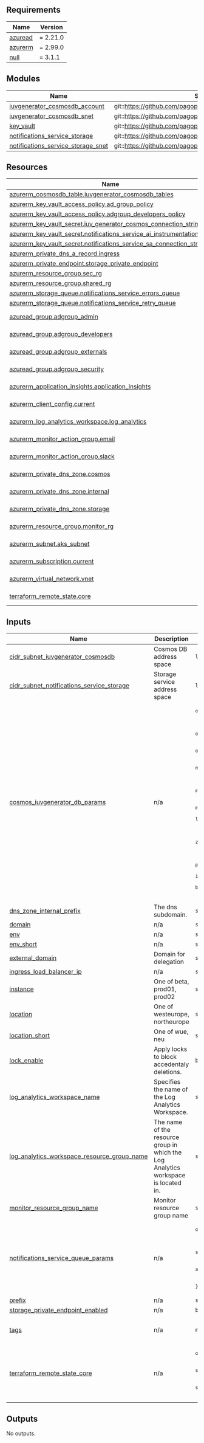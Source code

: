 <!-- markdownlint-disable -->
<!-- BEGINNING OF PRE-COMMIT-TERRAFORM DOCS HOOK -->
<!-- BEGINNING OF PRE-COMMIT-TERRAFORM DOCS HOOK -->
## Requirements

| Name | Version |
|------|---------|
| <a name="requirement_azuread"></a> [azuread](#requirement\_azuread) | = 2.21.0 |
| <a name="requirement_azurerm"></a> [azurerm](#requirement\_azurerm) | = 2.99.0 |
| <a name="requirement_null"></a> [null](#requirement\_null) | = 3.1.1 |

## Modules

| Name | Source | Version |
|------|--------|---------|
| <a name="module_iuvgenerator_cosmosdb_account"></a> [iuvgenerator\_cosmosdb\_account](#module\_iuvgenerator\_cosmosdb\_account) | git::https://github.com/pagopa/azurerm.git//cosmosdb_account | v2.1.18 |
| <a name="module_iuvgenerator_cosmosdb_snet"></a> [iuvgenerator\_cosmosdb\_snet](#module\_iuvgenerator\_cosmosdb\_snet) | git::https://github.com/pagopa/azurerm.git//subnet | v1.0.90 |
| <a name="module_key_vault"></a> [key\_vault](#module\_key\_vault) | git::https://github.com/pagopa/azurerm.git//key_vault | v2.13.1 |
| <a name="module_notifications_service_storage"></a> [notifications\_service\_storage](#module\_notifications\_service\_storage) | git::https://github.com/pagopa/azurerm.git//storage_account | v2.18.10 |
| <a name="module_notifications_service_storage_snet"></a> [notifications\_service\_storage\_snet](#module\_notifications\_service\_storage\_snet) | git::https://github.com/pagopa/azurerm.git//subnet | v2.18.10 |

## Resources

| Name | Type |
|------|------|
| [azurerm_cosmosdb_table.iuvgenerator_cosmosdb_tables](https://registry.terraform.io/providers/hashicorp/azurerm/2.99.0/docs/resources/cosmosdb_table) | resource |
| [azurerm_key_vault_access_policy.ad_group_policy](https://registry.terraform.io/providers/hashicorp/azurerm/2.99.0/docs/resources/key_vault_access_policy) | resource |
| [azurerm_key_vault_access_policy.adgroup_developers_policy](https://registry.terraform.io/providers/hashicorp/azurerm/2.99.0/docs/resources/key_vault_access_policy) | resource |
| [azurerm_key_vault_secret.iuv_generator_cosmos_connection_string](https://registry.terraform.io/providers/hashicorp/azurerm/2.99.0/docs/resources/key_vault_secret) | resource |
| [azurerm_key_vault_secret.notifications_service_ai_instrumentation_key](https://registry.terraform.io/providers/hashicorp/azurerm/2.99.0/docs/resources/key_vault_secret) | resource |
| [azurerm_key_vault_secret.notifications_service_sa_connection_string](https://registry.terraform.io/providers/hashicorp/azurerm/2.99.0/docs/resources/key_vault_secret) | resource |
| [azurerm_private_dns_a_record.ingress](https://registry.terraform.io/providers/hashicorp/azurerm/2.99.0/docs/resources/private_dns_a_record) | resource |
| [azurerm_private_endpoint.storage_private_endpoint](https://registry.terraform.io/providers/hashicorp/azurerm/2.99.0/docs/resources/private_endpoint) | resource |
| [azurerm_resource_group.sec_rg](https://registry.terraform.io/providers/hashicorp/azurerm/2.99.0/docs/resources/resource_group) | resource |
| [azurerm_resource_group.shared_rg](https://registry.terraform.io/providers/hashicorp/azurerm/2.99.0/docs/resources/resource_group) | resource |
| [azurerm_storage_queue.notifications_service_errors_queue](https://registry.terraform.io/providers/hashicorp/azurerm/2.99.0/docs/resources/storage_queue) | resource |
| [azurerm_storage_queue.notifications_service_retry_queue](https://registry.terraform.io/providers/hashicorp/azurerm/2.99.0/docs/resources/storage_queue) | resource |
| [azuread_group.adgroup_admin](https://registry.terraform.io/providers/hashicorp/azuread/2.21.0/docs/data-sources/group) | data source |
| [azuread_group.adgroup_developers](https://registry.terraform.io/providers/hashicorp/azuread/2.21.0/docs/data-sources/group) | data source |
| [azuread_group.adgroup_externals](https://registry.terraform.io/providers/hashicorp/azuread/2.21.0/docs/data-sources/group) | data source |
| [azuread_group.adgroup_security](https://registry.terraform.io/providers/hashicorp/azuread/2.21.0/docs/data-sources/group) | data source |
| [azurerm_application_insights.application_insights](https://registry.terraform.io/providers/hashicorp/azurerm/2.99.0/docs/data-sources/application_insights) | data source |
| [azurerm_client_config.current](https://registry.terraform.io/providers/hashicorp/azurerm/2.99.0/docs/data-sources/client_config) | data source |
| [azurerm_log_analytics_workspace.log_analytics](https://registry.terraform.io/providers/hashicorp/azurerm/2.99.0/docs/data-sources/log_analytics_workspace) | data source |
| [azurerm_monitor_action_group.email](https://registry.terraform.io/providers/hashicorp/azurerm/2.99.0/docs/data-sources/monitor_action_group) | data source |
| [azurerm_monitor_action_group.slack](https://registry.terraform.io/providers/hashicorp/azurerm/2.99.0/docs/data-sources/monitor_action_group) | data source |
| [azurerm_private_dns_zone.cosmos](https://registry.terraform.io/providers/hashicorp/azurerm/2.99.0/docs/data-sources/private_dns_zone) | data source |
| [azurerm_private_dns_zone.internal](https://registry.terraform.io/providers/hashicorp/azurerm/2.99.0/docs/data-sources/private_dns_zone) | data source |
| [azurerm_private_dns_zone.storage](https://registry.terraform.io/providers/hashicorp/azurerm/2.99.0/docs/data-sources/private_dns_zone) | data source |
| [azurerm_resource_group.monitor_rg](https://registry.terraform.io/providers/hashicorp/azurerm/2.99.0/docs/data-sources/resource_group) | data source |
| [azurerm_subnet.aks_subnet](https://registry.terraform.io/providers/hashicorp/azurerm/2.99.0/docs/data-sources/subnet) | data source |
| [azurerm_subscription.current](https://registry.terraform.io/providers/hashicorp/azurerm/2.99.0/docs/data-sources/subscription) | data source |
| [azurerm_virtual_network.vnet](https://registry.terraform.io/providers/hashicorp/azurerm/2.99.0/docs/data-sources/virtual_network) | data source |
| [terraform_remote_state.core](https://registry.terraform.io/providers/hashicorp/terraform/latest/docs/data-sources/remote_state) | data source |

## Inputs

| Name | Description | Type | Default | Required |
|------|-------------|------|---------|:--------:|
| <a name="input_cidr_subnet_iuvgenerator_cosmosdb"></a> [cidr\_subnet\_iuvgenerator\_cosmosdb](#input\_cidr\_subnet\_iuvgenerator\_cosmosdb) | Cosmos DB address space | `list(string)` | `null` | no |
| <a name="input_cidr_subnet_notifications_service_storage"></a> [cidr\_subnet\_notifications\_service\_storage](#input\_cidr\_subnet\_notifications\_service\_storage) | Storage service address space | `list(string)` | `null` | no |
| <a name="input_cosmos_iuvgenerator_db_params"></a> [cosmos\_iuvgenerator\_db\_params](#input\_cosmos\_iuvgenerator\_db\_params) | n/a | <pre>object({<br>    kind           = string<br>    capabilities   = list(string)<br>    offer_type     = string<br>    server_version = string<br>    consistency_policy = object({<br>      consistency_level       = string<br>      max_interval_in_seconds = number<br>      max_staleness_prefix    = number<br>    })<br>    main_geo_location_zone_redundant = bool<br>    enable_free_tier                 = bool<br>    main_geo_location_zone_redundant = bool<br>    additional_geo_locations = list(object({<br>      location          = string<br>      failover_priority = number<br>      zone_redundant    = bool<br>    }))<br>    private_endpoint_enabled          = bool<br>    public_network_access_enabled     = bool<br>    is_virtual_network_filter_enabled = bool<br>    backup_continuous_enabled         = bool<br>  })</pre> | n/a | yes |
| <a name="input_dns_zone_internal_prefix"></a> [dns\_zone\_internal\_prefix](#input\_dns\_zone\_internal\_prefix) | The dns subdomain. | `string` | `null` | no |
| <a name="input_domain"></a> [domain](#input\_domain) | n/a | `string` | n/a | yes |
| <a name="input_env"></a> [env](#input\_env) | n/a | `string` | n/a | yes |
| <a name="input_env_short"></a> [env\_short](#input\_env\_short) | n/a | `string` | n/a | yes |
| <a name="input_external_domain"></a> [external\_domain](#input\_external\_domain) | Domain for delegation | `string` | `null` | no |
| <a name="input_ingress_load_balancer_ip"></a> [ingress\_load\_balancer\_ip](#input\_ingress\_load\_balancer\_ip) | n/a | `string` | n/a | yes |
| <a name="input_instance"></a> [instance](#input\_instance) | One of beta, prod01, prod02 | `string` | n/a | yes |
| <a name="input_location"></a> [location](#input\_location) | One of westeurope, northeurope | `string` | n/a | yes |
| <a name="input_location_short"></a> [location\_short](#input\_location\_short) | One of wue, neu | `string` | n/a | yes |
| <a name="input_lock_enable"></a> [lock\_enable](#input\_lock\_enable) | Apply locks to block accedentaly deletions. | `bool` | `false` | no |
| <a name="input_log_analytics_workspace_name"></a> [log\_analytics\_workspace\_name](#input\_log\_analytics\_workspace\_name) | Specifies the name of the Log Analytics Workspace. | `string` | n/a | yes |
| <a name="input_log_analytics_workspace_resource_group_name"></a> [log\_analytics\_workspace\_resource\_group\_name](#input\_log\_analytics\_workspace\_resource\_group\_name) | The name of the resource group in which the Log Analytics workspace is located in. | `string` | n/a | yes |
| <a name="input_monitor_resource_group_name"></a> [monitor\_resource\_group\_name](#input\_monitor\_resource\_group\_name) | Monitor resource group name | `string` | n/a | yes |
| <a name="input_notifications_service_queue_params"></a> [notifications\_service\_queue\_params](#input\_notifications\_service\_queue\_params) | n/a | <pre>object({<br>    enabled                    = bool,<br>    kind                       = string,<br>    tier                       = string,<br>    account_replication_type   = string,<br>    advanced_threat_protection = bool,<br>    retention_days             = number<br>  })</pre> | <pre>{<br>  "account_replication_type": "LRS",<br>  "advanced_threat_protection": true,<br>  "enabled": false,<br>  "kind": "StorageV2",<br>  "retention_days": 7,<br>  "tier": "Standard"<br>}</pre> | no |
| <a name="input_prefix"></a> [prefix](#input\_prefix) | n/a | `string` | n/a | yes |
| <a name="input_storage_private_endpoint_enabled"></a> [storage\_private\_endpoint\_enabled](#input\_storage\_private\_endpoint\_enabled) | n/a | `bool` | `false` | no |
| <a name="input_tags"></a> [tags](#input\_tags) | n/a | `map(any)` | <pre>{<br>  "CreatedBy": "Terraform"<br>}</pre> | no |
| <a name="input_terraform_remote_state_core"></a> [terraform\_remote\_state\_core](#input\_terraform\_remote\_state\_core) | n/a | <pre>object({<br>    resource_group_name  = string,<br>    storage_account_name = string,<br>    container_name       = string,<br>    key                  = string<br>  })</pre> | n/a | yes |

## Outputs

No outputs.
<!-- END OF PRE-COMMIT-TERRAFORM DOCS HOOK -->

